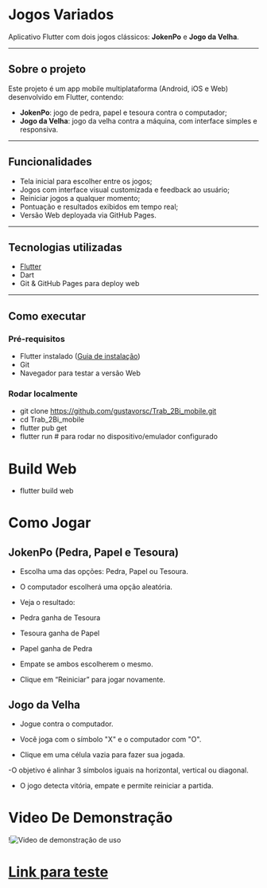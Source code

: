 # Jogos Variados

Aplicativo Flutter com dois jogos clássicos: **JokenPo** e **Jogo da Velha**.

---

## Sobre o projeto

Este projeto é um app mobile multiplataforma (Android, iOS e Web) desenvolvido em Flutter, contendo:

- **JokenPo**: jogo de pedra, papel e tesoura contra o computador;
- **Jogo da Velha**: jogo da velha contra a máquina, com interface simples e responsiva.

---

## Funcionalidades

- Tela inicial para escolher entre os jogos;
- Jogos com interface visual customizada e feedback ao usuário;
- Reiniciar jogos a qualquer momento;
- Pontuação e resultados exibidos em tempo real;
- Versão Web deployada via GitHub Pages.

---

## Tecnologias utilizadas

- [Flutter](https://flutter.dev/)
- Dart
- Git & GitHub Pages para deploy web

---

## Como executar

### Pré-requisitos

- Flutter instalado ([Guia de instalação](https://flutter.dev/docs/get-started/install))
- Git
- Navegador para testar a versão Web

### Rodar localmente

- git clone https://github.com/gustavorsc/Trab_2Bi_mobile.git
- cd Trab_2Bi_mobile
- flutter pub get
- flutter run   # para rodar no dispositivo/emulador configurado

# Build Web
- flutter build web

# Como Jogar

## JokenPo (Pedra, Papel e Tesoura)
- Escolha uma das opções: Pedra, Papel ou Tesoura.

- O computador escolherá uma opção aleatória.

- Veja o resultado:

- Pedra ganha de Tesoura

- Tesoura ganha de Papel

- Papel ganha de Pedra

- Empate se ambos escolherem o mesmo.

- Clique em “Reiniciar” para jogar novamente.

## Jogo da Velha
- Jogue contra o computador.

- Você joga com o símbolo "X" e o computador com "O".

- Clique em uma célula vazia para fazer sua jogada.

-O objetivo é alinhar 3 símbolos iguais na horizontal, vertical ou diagonal.

- O jogo detecta vitória, empate e permite reiniciar a partida.

# Video De Demonstração

!![Video de demonstração de uso](https://github.com/user-attachments/assets/8811495e-ccc5-42d6-b205-4780c39bd3f8)

# [Link para teste](https://gustavorsc.github.io/Trab_2Bi_mobile/)
